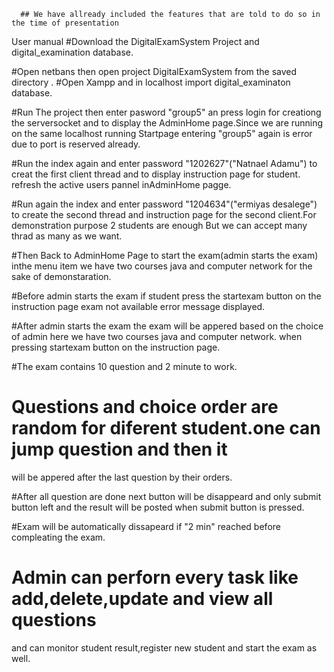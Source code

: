       ## We have allready included the features that are told to do so in the time of presentation
User manual
#Download the DigitalExamSystem Project and digital_examination database.

#Open netbans then open project DigitalExamSystem from the saved directory .
#Open Xampp and in localhost import digital_examinaton database.

#Run The project then enter pasword "group5" an press login for creationg 
the serversocket and to display the AdminHome page.Since we are running on the same localhost running Startpage entering "group5" 
again is error due to port is reserved already.

#Run the index again and enter password "1202627"("Natnael Adamu")
to creat the first client thread  and to display instruction page for student.
refresh the active users pannel inAdminHome pagge.

#Run again the index and enter password "1204634"("ermiyas desalege")
to create the second thread and instruction page for the second client.For 
demonstration purpose 2 students are enough But we can accept many thrad as many as 
we want.

#Then Back to AdminHome Page to start the exam(admin starts the exam)
inthe menu item we have two courses java and computer network for the sake of demonstaration.

#Before admin starts the exam if student press the startexam button on the instruction page exam
not available error message displayed.

#After admin starts the exam the exam will be appered based on the choice  of admin here we have 
two courses java and computer network. 
when pressing startexam button  on the instruction page.

#The exam contains 10 question and 2 minute to work.

# Questions and choice order are random for diferent student.one can jump question and then it 
will be appered after the last question by their orders.

#After all question are done next button will be disappeard and only submit button left and the result will be posted 
when submit button is pressed.

#Exam will be automatically dissapeard if "2 min" reached before compleating the exam.

# Admin can perforn every task like add,delete,update and view all questions
and can monitor student result,register new student and start the exam as well.
